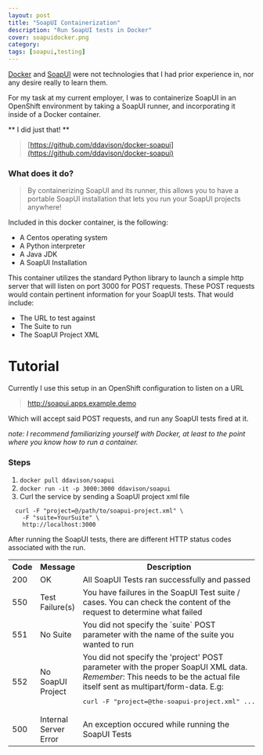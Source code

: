 ```yaml
---
layout: post
title: "SoapUI Containerization"
description: "Run SoapUI tests in Docker"
cover: soapuidocker.png
category:
tags: [soapui,testing]
---
```


[Docker](https://www.docker.com) and [SoapUI](https://www.soapui.org) were not
technologies that I had prior experience in, nor any desire really to learn them.

For my task at my current employer, I was to containerize SoapUI in an OpenShift
environment by taking a SoapUI runner, and incorporating it inside of a Docker
container.

** I did just that! **

> [https://github.com/ddavison/docker-soapui](https://github.com/ddavison/docker-soapui)

### What does it do?
> By containerizing SoapUI and its runner, this allows you to have a portable
SoapUI installation that lets you run your SoapUI projects anywhere!

Included in this docker container, is the following:

- A Centos operating system
- A Python interpreter
- A Java JDK
- A SoapUI Installation

This container utilizes the standard Python library to launch a simple http server
that will listen on port 3000 for POST requests.  These POST requests would contain
pertinent information for your SoapUI tests.  That would include:
- The URL to test against
- The Suite to run
- The SoapUI Project XML

Tutorial
===
Currently I use this setup in an OpenShift configuration to listen on a URL

> http://soapui.apps.example.demo

Which will accept said POST requests, and run any SoapUI tests fired at it.

*note: I recommend familiarizing yourself with Docker, at least to the point where you know how to run a container.*

### Steps
1. `docker pull ddavison/soapui`
2. `docker run -it -p 3000:3000 ddavison/soapui`
3. Curl the service by sending a SoapUI project xml file

```
  curl -F "project=@/path/to/soapui-project.xml" \
    -F "suite=YourSuite" \
    http://localhost:3000
```

After running the SoapUI tests, there are different HTTP status codes
associated with the run.

<table>
<tr>
  <th>Code</th>
  <th>Message</th>
  <th>Description</th>
</tr>
<tr>
  <td>200</td>
  <td>OK</td>
  <td>All SoapUI Tests ran successfully and passed</td>
</tr><tr>
  <td>550</td>
  <td>Test Failure(s)</td>
  <td>You have failures in the SoapUI Test suite / cases. You can check the content of the request to determine what failed</td>
</tr><tr>
  <td>551</td>
  <td>No Suite</td>
  <td>You did not specify the `suite` POST parameter with the name of the suite you wanted to run </td>
</tr><tr>
  <td>552</td>
  <td>No SoapUI Project</td>
  <td>You did not specify the 'project' POST parameter with the proper SoapUI XML data. <em>Remember</em>: This needs to be the actual file itself sent as multipart/form-data. E.g: <pre>curl -F "project=@the-soapui-project.xml" ...</pre></td>
</tr><tr>
  <td>500</td>
  <td>Internal Server Error</td>
  <td>An exception occured while running the SoapUI Tests</td>
</tr>
</table>

